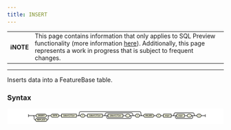 ```yaml
---
title: INSERT
---
```


| | |
|-|-|
| **ℹ️NOTE** | This page contains information that only applies to SQL Preview functionality (more information [here](/data-querying/sql-preview)). Additionally, this page represents a work in progress that is subject to frequent changes. |

---


Inserts data into a FeatureBase table.

### Syntax

![expr](/img/sql/insert_stmt.svg)

